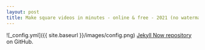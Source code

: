 ```yaml
---
layout: post
title: Make square videos in minutes - online & free - 2021 (no watermark)
---
```




![_config.yml]({{ site.baseurl }}/images/config.png)
 [Jekyll Now repository](https://github.com/barryclark/jekyll-now) on GitHub.
